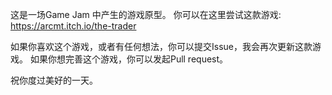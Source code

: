 这是一场Game Jam 中产生的游戏原型。
你可以在这里尝试这款游戏: https://arcmt.itch.io/the-trader

如果你喜欢这个游戏，或者有任何想法，你可以提交Issue，我会再次更新这款游戏。
如果你想完善这个游戏，你可以发起Pull request。

祝你度过美好的一天。

